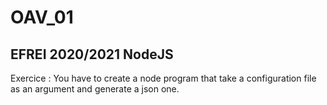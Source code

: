 # OAV_01

## EFREI 2020/2021 NodeJS

Exercice : You have to create a node program that take a configuration file as an argument and generate a json one.
